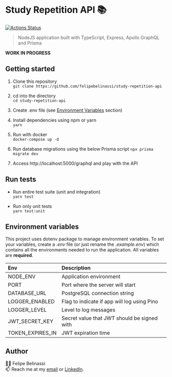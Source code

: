 # Study Repetition API 📚
[![Actions Status](https://github.com/felipebelinassi/study-repetition-api/workflows/Deploy%20Application/badge.svg)](https://github.com/felipebelinassi/study-repetition-api/actions)
> NodeJS application built with TypeScript, Express, Apollo GraphQL and Prisma  

**WORK IN PROGRESS**  

## Getting started

1. Clone this repository  
```git clone https://github.com/felipebelinassi/study-repetition-api```

2. cd into the directory  
```cd study-repetition-api```

3. Create .env file (see [Environment Variables](#environment-variables) section)

4. Install dependencies using npm or yarn  
```yarn```

5. Run with docker  
```docker-compose up -d```

6. Run database migrations using the below Prisma script
```npx prisma migrate dev```

7. Access http://localhost:5000/graphql and play with the API  

## Run tests

- Run entire test suite (unit and integration)  
```yarn test```

- Run only unit tests  
```yarn test:unit``` 

## Environment variables
This project uses dotenv package to manage environment variables. To set your variables, create a *.env* file (or just rename the *.example.env*) which contains all the environments needed to run the application. All variables are **required**.  

| Env              | Description                                  |
|:---------------- |:-------------------------------------------- |
| NODE_ENV         | Application environment                      |
| PORT             | Port where the server will start             |
| DATABASE_URL     | PostgreSQL connection string                 |
| LOGGER_ENABLED   | Flag to indicate if app will log using Pino  |
| LOGGER_LEVEL     | Level to log messages                        |
| JWT_SECRET_KEY   | Secret value that JWT should be signed with  |
| TOKEN_EXPIRES_IN | JWT expiration time                          |

## Author
👨‍💻 Felipe Belinassi  
📫 Reach me at my [email](mailto:felipebelinassi@gmail.com) or [LinkedIn](https://www.linkedin.com/in/felipe-belinassi/).
